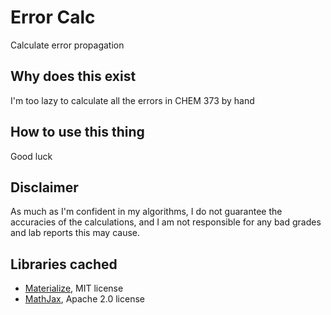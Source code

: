 # Error Calc

Calculate error propagation

## Why does this exist

I'm too lazy to calculate all the errors in CHEM 373 by hand

## How to use this thing

Good luck

## Disclaimer

As much as I'm confident in my algorithms, I do not guarantee the accuracies of the calculations, and I am not responsible for any bad grades and lab reports this may cause.

## Libraries cached

* [Materialize](https://materializecss.com/), MIT license
* [MathJax](https://www.mathjax.org/), Apache 2.0 license